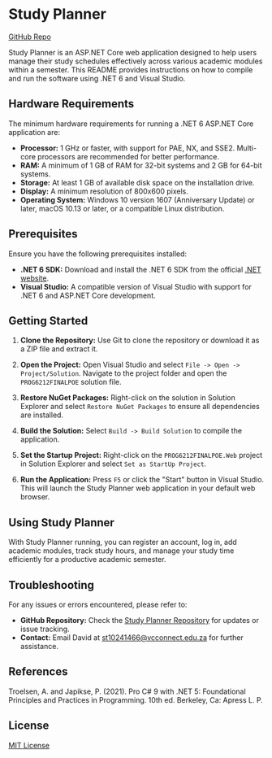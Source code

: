 # Study Planner
[GitHub Repo](https://github.com/davidrmellors/PROG6212POE.git)

Study Planner is an ASP.NET Core web application designed to help users manage their study schedules effectively across various academic modules within a semester. This README provides instructions on how to compile and run the software using .NET 6 and Visual Studio.

## Hardware Requirements

The minimum hardware requirements for running a .NET 6 ASP.NET Core application are:

- **Processor:** 1 GHz or faster, with support for PAE, NX, and SSE2. Multi-core processors are recommended for better performance.
- **RAM:** A minimum of 1 GB of RAM for 32-bit systems and 2 GB for 64-bit systems.
- **Storage:** At least 1 GB of available disk space on the installation drive.
- **Display:** A minimum resolution of 800x600 pixels.
- **Operating System:** Windows 10 version 1607 (Anniversary Update) or later, macOS 10.13 or later, or a compatible Linux distribution.

## Prerequisites

Ensure you have the following prerequisites installed:

- **.NET 6 SDK:** Download and install the .NET 6 SDK from the official [.NET website](https://dotnet.microsoft.com/download).
- **Visual Studio:** A compatible version of Visual Studio with support for .NET 6 and ASP.NET Core development.

## Getting Started

1. **Clone the Repository:** Use Git to clone the repository or download it as a ZIP file and extract it.

2. **Open the Project:** Open Visual Studio and select `File -> Open -> Project/Solution`. Navigate to the project folder and open the `PROG6212FINALPOE` solution file.

3. **Restore NuGet Packages:** Right-click on the solution in Solution Explorer and select `Restore NuGet Packages` to ensure all dependencies are installed.

4. **Build the Solution:** Select `Build -> Build Solution` to compile the application.

5. **Set the Startup Project:** Right-click on the `PROG6212FINALPOE.Web` project in Solution Explorer and select `Set as StartUp Project`.

6. **Run the Application:** Press `F5` or click the "Start" button in Visual Studio. This will launch the Study Planner web application in your default web browser.

## Using Study Planner

With Study Planner running, you can register an account, log in, add academic modules, track study hours, and manage your study time efficiently for a productive academic semester.

## Troubleshooting

For any issues or errors encountered, please refer to:

- **GitHub Repository:** Check the [Study Planner Repository](https://github.com/davidrmellors/PROG6212POE.git) for updates or issue tracking.
- **Contact:** Email David at st10241466@vcconnect.edu.za for further assistance.

## References

Troelsen, A. and Japikse, P. (2021). Pro C# 9 with .NET 5: Foundational Principles and Practices in Programming. 10th ed. Berkeley, Ca: Apress L. P.

## License

[MIT License](https://choosealicense.com/licenses/mit/)

